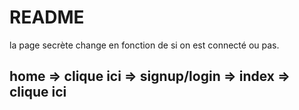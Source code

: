 # README

la page secrète change en fonction de si on est connecté ou pas.

## home => clique ici => signup/login => index => clique ici 
